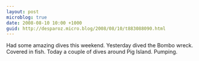 ```yaml
---
layout: post
microblog: true
date: 2008-08-10 10:00 +1000
guid: http://desparoz.micro.blog/2008/08/10/t883088090.html
---
```

Had some amazing dives this weekend.  Yesterday dived the Bombo wreck. Covered in fish. Today a couple of dives around Pig Island.  Pumping.
